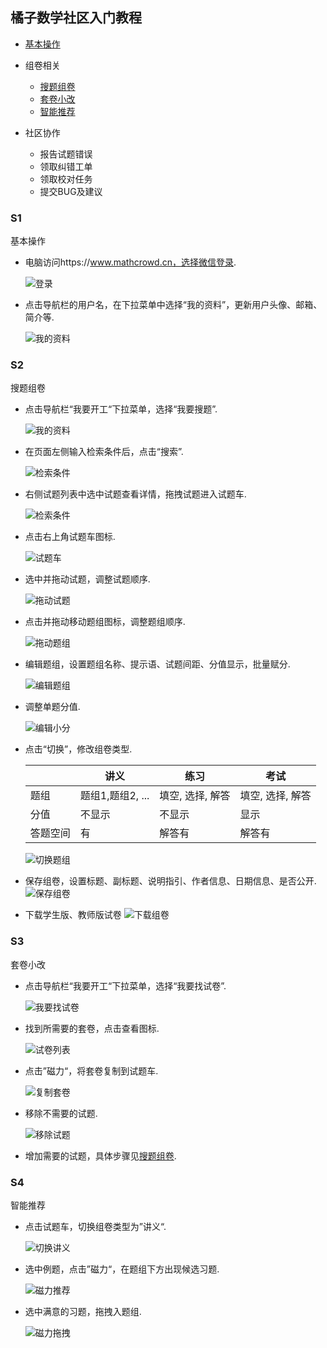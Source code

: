 ## 橘子数学社区入门教程

* [基本操作](#S1)

* 组卷相关
  * [搜题组卷](#S2)
  * [套卷小改](#S3)
  * [智能推荐](#S4)

* 社区协作
  * 报告试题错误
  * 领取纠错工单
  * 领取校对任务
  * 提交BUG及建议

### S1

基本操作

* 电脑访问https://www.mathcrowd.cn，选择微信登录.

  ![登录](http://cdn.mathcrowd.cn/images/guide-login.png)

* 点击导航栏的用户名，在下拉菜单中选择“我的资料”，更新用户头像、邮箱、简介等.

  ![我的资料](http://cdn.mathcrowd.cn/images/guide-info.png)

### S2

搜题组卷

* 点击导航栏“我要开工“下拉菜单，选择“我要搜题”.

  ![我的资料](http://cdn.mathcrowd.cn/images/guide-dropdown-search.png)

* 在页面左侧输入检索条件后，点击“搜索”.

  ![检索条件](http://cdn.mathcrowd.cn/images/guide-filter.png)

* 右侧试题列表中选中试题查看详情，拖拽试题进入试题车.

  ![检索条件](http://cdn.mathcrowd.cn/images/guide-add2cart.gif)

* 点击右上角试题车图标.

  ![试题车](http://cdn.mathcrowd.cn/images/guide-cart-icon.png)

* 选中并拖动试题，调整试题顺序.

  ![拖动试题](http://cdn.mathcrowd.cn/images/guide-cart-move1.gif)

* 点击并拖动移动题组图标，调整题组顺序.

  ![拖动题组](http://cdn.mathcrowd.cn/images/guide-cart-move2.gif)

* 编辑题组，设置题组名称、提示语、试题间距、分值显示，批量赋分.

  ![编辑题组](http://cdn.mathcrowd.cn/images/guide-cart-group-edit.png)

* 调整单题分值.

  ![编辑小分](http://cdn.mathcrowd.cn/images/guide-cart-question-edit.png)

* 点击“切换”，修改组卷类型.

  |          | 讲义             | 练习             | 考试             |
  | -------- | ---------------- | ---------------- | ---------------- |
  | 题组     | 题组1,题组2, ... | 填空, 选择, 解答 | 填空, 选择, 解答 |
  | 分值     | 不显示           | 不显示           | 显示             |
  | 答题空间 | 有               | 解答有           | 解答有           |
  ![切换题组](http://cdn.mathcrowd.cn/images/guide-cart-type.png)

* 保存组卷，设置标题、副标题、说明指引、作者信息、日期信息、是否公开.
  ![保存组卷](http://cdn.mathcrowd.cn/images/guide-cart-save.png)

* 下载学生版、教师版试卷
  ![下载组卷](http://cdn.mathcrowd.cn/images/guide-cart-download.png)

### S3
套卷小改
* 点击导航栏“我要开工“下拉菜单，选择“我要找试卷”.

  ![我要找试卷](http://cdn.mathcrowd.cn/images/guide-dropdown-worksheets.png)

* 找到所需要的套卷，点击查看图标.

  ![试卷列表](http://cdn.mathcrowd.cn/images/guide-worksheet-index.png)

* 点击”磁力“，将套卷复制到试题车.

  ![复制套卷](http://cdn.mathcrowd.cn/images/guide-worksheet-copy.png)

* 移除不需要的试题.

  ![移除试题](http://cdn.mathcrowd.cn/images/guide-worksheet-delete.png)

* 增加需要的试题，具体步骤见[搜题组卷](#S2).

### S4
智能推荐

* 点击试题车，切换组卷类型为”讲义“.

  ![切换讲义](http://cdn.mathcrowd.cn/images/guide-dropdown-worksheets.png)

* 选中例题，点击”磁力“，在题组下方出现候选习题.

  ![磁力推荐](http://cdn.mathcrowd.cn/images/guide-worksheet-magnet.png)

* 选中满意的习题，拖拽入题组.

  ![磁力拖拽](http://cdn.mathcrowd.cn/images/guide-worksheet-drag.png)

